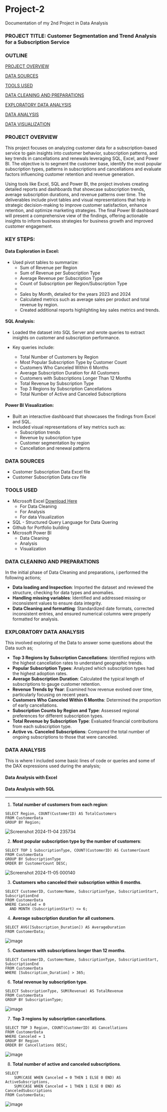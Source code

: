 # Project-2
Documentation of my 2nd Project in Data Analysis

### PROJECT TITLE: Customer Segmentation and Trend Analysis for a Subscription Service

### OUTLINE
[PROJECT OVERVIEW](#project-overview)

[DATA SOURCES](#data-sources)

[TOOLS USED](#tools-used)

[DATA CLEANING AND PREPARATIONS](#data-cleaning-and-preparations)

[EXPLORATORY DATA ANALYSIS](#exploratory-data-analysis)

[DATA ANALYSIS](#data-analysis)

[DATA VISUALIZATION](#data-visualization)

### PROJECT OVERVIEW
This project focuses on analyzing customer data for a subscription-based service to gain insights into customer behavior, subscription patterns, and key trends in cancellations and renewals leveraging SQL, Excel, and Power BI. The objective is to segment the customer base, identify the most popular subscription types, patterns in subscriptions and cancellations and evaluate factors influencing customer retention and revenue generation.

Using tools like Excel, SQL and Power BI, the project involves creating detailed reports and dashboards that showcase subscription trends, average subscription durations, and revenue patterns over time. The deliverables include pivot tables and visual representations that help in strategic decision-making to improve customer satisfaction, enhance retention, and optimize marketing strategies. The final Power BI dashboard will present a comprehensive view of the findings, offering actionable insights to inform business strategies for business growth and improved customer engagement.

### KEY STEPS:

#### Data Exploration in Excel:
  -  Used pivot tables to summarize:
        -  Sum of Revenue per Region
        -  Sum of Revenue per Subscription Type
        -  Average Revenue per Subscription Type
        -  Count of Subscription per Region/Subscription Type
        -  
        -  Sales by Month, detailed for the years 2023 and 2024
        -  Calculated metrics such as average sales per product and total revenue by region.
        -  Created additional reports highlighting key sales metrics and trends.

#### SQL Analysis:
  -  Loaded the dataset into SQL Server and wrote queries to extract insights on customer and subscription performance.
  -  Key queries include:

        -  Total Number of Customers by Region
        -  Most Popular Subscription Type by Customer Count
        -  Customers Who Canceled Within 6 Months
        -  Average Subscription Duration for All Customers
        -  Customers with Subscriptions Longer Than 12 Months
        -  Total Revenue by Subscription Type
        -  Top 3 Regions by Subscription Cancellations
        -  Total Number of Active and Canceled Subscriptions

#### Power BI Visualization:
  -  Built an interactive dashboard that showcases the findings from Excel and SQL.
  -  Included visual representations of key metrics such as:
        -  Subscription trends
        -  Revenue by subscription type
        -  Customer segmentation by region
        -  Cancellation and renewal patterns

 ### DATA SOURCES
   -  Customer Subscription Data Excel file
   -  Customer Subscription Data csv file

 ### TOOLS USED
   -   Microsoft Excel [Download Here](https://www.microsoft.com)
          - For Data Cleaning
          - For Analysis
          - For data Visualization
   -   SQL - Structured Query Language for Data Quering
   -   Github for Portfolio building
   -   Microsoft Power BI
          - Data Cleaning
          - Analysis
          - Visualization

### DATA CLEANING AND PREPARATIONS
In the initial phase of Data Cleaning and preparations, i performed the following actions;
  -   **Data loading and Inspection**: Imported the dataset and reviewed the structure, checking for data types and anomalies.
  -   **Handling missing variables**: Identified and addressed missing or inconsistent values to ensure data integrity.
  -   **Data Cleaning and formatting**: Standardized date formats, corrected inconsistent entries, and ensured numerical columns were properly formatted for analysis.

### EXPLORATORY DATA ANALYSIS
This involved exploring of the Data to answer some questions about the Data such as;
  -   **Top 3 Regions by Subscription Cancellations**: Identified regions with the highest cancellation rates to understand geographic trends.
  -   **Popular Subscription Types**: Analyzed which subscription types had the highest adoption rates.
  -   **Average Subscription Duration**: Calculated the typical length of subscriptions to gauge customer retention.
  -   **Revenue Trends by Year**: Examined how revenue evolved over time, particularly focusing on recent years.
  -   **Customers Who Canceled Within 6 Months**: Determined the proportion of early cancellations.
  -   **Subscription Counts by Region and Type**: Assessed regional preferences for different subscription types.
  -   **Total Revenue by Subscription Type**: Evaluated financial contributions from each subscription type.
  -   **Active vs. Canceled Subscriptions**: Compared the total number of ongoing subscriptions to those that were canceled.

### DATA ANALYSIS
This is where I included some basic lines of code or queries and some of the DAX expressions used during the analysis;

#### Data Analysis with Excel



#### Data Analysis with SQL
---
1.  **Total number of customers from each region**:
   ```
SELECT Region, COUNT(CustomerID) AS TotalCustomers
FROM CustomerData
GROUP BY Region;
```
![Screenshot 2024-11-04 235734](https://github.com/user-attachments/assets/bf27f038-6f79-4be5-b7bf-577a3892a5fc)

2.  **Most popular subscription type by the number of customers**:
```
SELECT TOP 1 SubscriptionType, COUNT(CustomerID) AS CustomerCount
FROM CustomerData
GROUP BY SubscriptionType
ORDER BY CustomerCount DESC;
```
![Screenshot 2024-11-05 000140](https://github.com/user-attachments/assets/57e1b626-41fb-4b64-ae2c-27219af3db7c)

3.  **Customers who canceled their subscription within 6 months**.
```
SELECT CustomerID, CustomerName, SubscriptionType, SubscriptionStart, SubscriptionEnd
FROM CustomerData
WHERE Canceled = 0
  AND MONTH (SubscriptionStart) <= 6;
```

4.  **Average subscription duration for all customers**.
```
SELECT AVG([Subscription_Duration]) AS AverageDuration
FROM CustomerData;
```
![image](https://github.com/user-attachments/assets/9f7f5dfb-3419-4142-bd3d-8e6475ef0409)

5.  **Customers with subscriptions longer than 12 months**.
```
SELECT CustomerID, CustomerName, SubscriptionType, SubscriptionStart, SubscriptionEnd
FROM CustomerData
WHERE [Subscription_Duration] > 365;
```

6.  **Total revenue by subscription type**.
```
SELECT SubscriptionType, SUM(Revenue) AS TotalRevenue
FROM CustomerData
GROUP BY SubscriptionType;
```
![image](https://github.com/user-attachments/assets/65eda97c-8168-46f4-aecd-9c7d3da15d03)

7.  **Top 3 regions by subscription cancellations**.
```
SELECT TOP 3 Region, COUNT(CustomerID) AS Cancellations
FROM CustomerData
WHERE Canceled = 1
GROUP BY Region
ORDER BY Cancellations DESC;
```
![image](https://github.com/user-attachments/assets/7a9a4c3c-585e-4013-9c79-f7f317e17ed7)

8.  **Total number of active and canceled subscriptions**.
```
SELECT 
    SUM(CASE WHEN Canceled = 0 THEN 1 ELSE 0 END) AS ActiveSubscriptions,
    SUM(CASE WHEN Canceled = 1 THEN 1 ELSE 0 END) AS CanceledSubscriptions
FROM CustomerData;
```
![image](https://github.com/user-attachments/assets/a3309d0a-0769-4557-82ee-0e37c477d54d)
